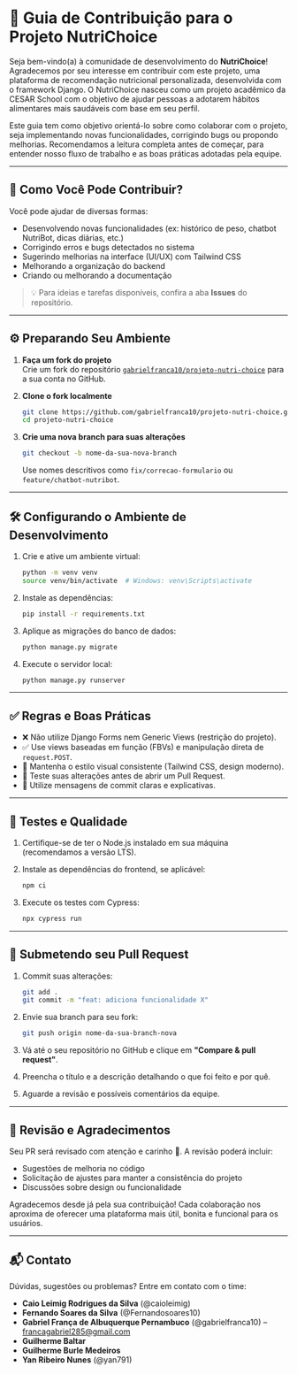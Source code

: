 # 🥗 Guia de Contribuição para o Projeto NutriChoice

Seja bem-vindo(a) à comunidade de desenvolvimento do **NutriChoice**! Agradecemos por seu interesse em contribuir com este projeto, uma plataforma de recomendação nutricional personalizada, desenvolvida com o framework Django. O NutriChoice nasceu como um projeto acadêmico da CESAR School com o objetivo de ajudar pessoas a adotarem hábitos alimentares mais saudáveis com base em seu perfil.

Este guia tem como objetivo orientá-lo sobre como colaborar com o projeto, seja implementando novas funcionalidades, corrigindo bugs ou propondo melhorias. Recomendamos a leitura completa antes de começar, para entender nosso fluxo de trabalho e as boas práticas adotadas pela equipe.

---

## 🚀 Como Você Pode Contribuir?

Você pode ajudar de diversas formas:

- Desenvolvendo novas funcionalidades (ex: histórico de peso, chatbot NutriBot, dicas diárias, etc.)
- Corrigindo erros e bugs detectados no sistema
- Sugerindo melhorias na interface (UI/UX) com Tailwind CSS
- Melhorando a organização do backend
- Criando ou melhorando a documentação

> 💡 Para ideias e tarefas disponíveis, confira a aba **Issues** do repositório.

---

## ⚙️ Preparando Seu Ambiente

1. **Faça um fork do projeto**  
   Crie um fork do repositório [`gabrielfranca10/projeto-nutri-choice`](https://github.com/gabrielfranca10/projeto-nutri-choice) para a sua conta no GitHub.

2. **Clone o fork localmente**  
   ```bash
   git clone https://github.com/gabrielfranca10/projeto-nutri-choice.git
   cd projeto-nutri-choice
   ```

3. **Crie uma nova branch para suas alterações**  
   ```bash
   git checkout -b nome-da-sua-nova-branch
   ```  
   Use nomes descritivos como `fix/correcao-formulario` ou `feature/chatbot-nutribot`.

---

## 🛠️ Configurando o Ambiente de Desenvolvimento

1. Crie e ative um ambiente virtual:

   ```bash
   python -m venv venv
   source venv/bin/activate  # Windows: venv\Scripts\activate
   ```

2. Instale as dependências:

   ```bash
   pip install -r requirements.txt
   ```

3. Aplique as migrações do banco de dados:

   ```bash
   python manage.py migrate
   ```

4. Execute o servidor local:

   ```bash
   python manage.py runserver
   ```

---

## ✅ Regras e Boas Práticas

- ❌ Não utilize Django Forms nem Generic Views (restrição do projeto).
- ✅ Use views baseadas em função (FBVs) e manipulação direta de `request.POST`.
- 🎨 Mantenha o estilo visual consistente (Tailwind CSS, design moderno).
- 🧪 Teste suas alterações antes de abrir um Pull Request.
- 📝 Utilize mensagens de commit claras e explicativas.

---

## 🧪 Testes e Qualidade

1. Certifique-se de ter o Node.js instalado em sua máquina (recomendamos a versão LTS).

2. Instale as dependências do frontend, se aplicável:

   ```bash
   npm ci
   ```

3. Execute os testes com Cypress:

   ```bash
   npx cypress run
   ```

---

## 📄 Submetendo seu Pull Request

1. Commit suas alterações:

   ```bash
   git add .
   git commit -m "feat: adiciona funcionalidade X"
   ```

2. Envie sua branch para seu fork:

   ```bash
   git push origin nome-da-sua-branch-nova
   ```

3. Vá até o seu repositório no GitHub e clique em **"Compare & pull request"**.

4. Preencha o título e a descrição detalhando o que foi feito e por quê.

5. Aguarde a revisão e possíveis comentários da equipe.

---

## 👥 Revisão e Agradecimentos

Seu PR será revisado com atenção e carinho 💚. A revisão poderá incluir:

- Sugestões de melhoria no código
- Solicitação de ajustes para manter a consistência do projeto
- Discussões sobre design ou funcionalidade

Agradecemos desde já pela sua contribuição! Cada colaboração nos aproxima de oferecer uma plataforma mais útil, bonita e funcional para os usuários.

---

## 📬 Contato

Dúvidas, sugestões ou problemas? Entre em contato com o time:

- **Caio Leimig Rodrigues da Silva** (@caioleimig)  
- **Fernando Soares da Silva** (@Fernandosoares10)  
- **Gabriel França de Albuquerque Pernambuco** (@gabrielfranca10) – francagabriel285@gmail.com  
- **Guilherme Baltar**
- **Guilherme Burle Medeiros**
- **Yan Ribeiro Nunes** (@yan791)
